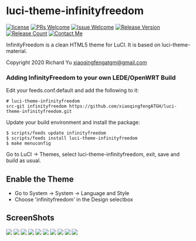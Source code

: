 # luci-theme-infinityfreedom

[1]: https://img.shields.io/badge/license-Apache2-brightgreen.svg
[2]: /LICENSE
[3]: https://img.shields.io/badge/PRs-welcome-brightgreen.svg
[4]: https://github.com/xiaoqingfengATGH/luci-theme-infinityfreedom/pulls
[5]: https://img.shields.io/badge/Issues-welcome-brightgreen.svg
[6]: https://github.com/xiaoqingfengATGH/luci-theme-infinityfreedom/issues/new
[7]: https://img.shields.io/badge/release-v1.0-blue.svg?
[8]: https://github.com/xiaoqingfengATGH/luci-theme-infinityfreedom/releases
[9]: https://img.shields.io/github/downloads/xiaoqingfengATGH/luci-theme-infinityfreedom/total
[10]: https://img.shields.io/badge/Contact-telegram-blue
[11]: https://t.me/t_homelede
[![license][1]][2]
[![PRs Welcome][3]][4]
[![Issue Welcome][5]][6]
[![Release Version][7]][8]
[![Release Count][9]][8]
[![Contact Me][10]][11]

InfinityFreedom is a clean HTML5 theme for LuCI. It is based on luci-theme-material.

Copyright 2020 Richard Yu <xiaoqingfengatgm@gmail.com>

### Adding InfinityFreedom to your own LEDE/OpenWRT Build

Edit your feeds.conf.default and add the following to it:

    # luci-theme-infinityfreedom
    src-git infinityfreedom https://github.com/xiaoqingfengATGH/luci-theme-infinityfreedom.git

Update your build environment and install the package:

    $ scripts/feeds update infinityfreedom
    $ scripts/feeds install luci-theme-infinityfreedom
    $ make menuconfig

Go to LuCI -> Themes, select luci-theme-infinityfreedom, exit, save and build as usual.

Enable the Theme
----------------

  * Go to System -> System -> Language and Style
  * Choose 'infinityfreedom' in the Design selectbox

ScreenShots
----------------
![](/screenshots/000.Login.jpg)
![](/screenshots/001.Overview.jpg)
![](/screenshots/002.Firewall.jpg)
![](/screenshots/003.KernelLog.jpg)
![](/screenshots/004.Route.jpg)
![](/screenshots/005.SysLog.jpg)
![](/screenshots/100.System.jpg)
![](/screenshots/101.SoftwarePkgs.jpg)
![](/screenshots/207.upnp.jpg)
![](/screenshots/304.Samba.jpg)
